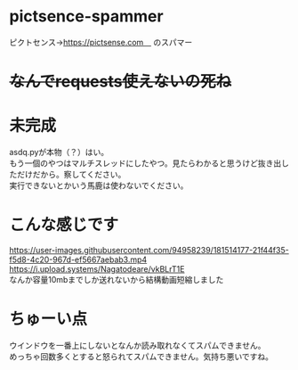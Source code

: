 # pictsence-spammer
ピクトセンス→https://pictsense.com　
のスパマー
# ~~なんでrequests使えないの死ね~~
# 未完成
asdq.pyが本物（？）はい。<br>
もう一個のやつはマルチスレッドにしたやつ。見たらわかると思うけど抜き出しただけだから。察してください。<br>
実行できないとかいう馬鹿は使わないでください。<br>
# こんな感じです
https://user-images.githubusercontent.com/94958239/181514177-21f44f35-f5d8-4c20-967d-ef5667aebab3.mp4
<br>
https://i.upload.systems/Nagatodeare/vkBLrT1E
<br>
なんか容量10mbまでしか送れないから結構動画短縮しました
# ちゅーい点
ウインドウを一番上にしないとなんか読み取れなくてスパムできません。<br>
めっちゃ回数多くとすると怒られてスパムできません。気持ち悪いですね。

